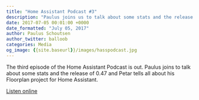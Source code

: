 ```yaml
---
title: "Home Assistant Podcast #3"
description: "Paulus joins us to talk about some stats and the release of 0.47 and Petar tells us all about his Floorplan project for Home Assistant"
date: 2017-07-05 00:01:00 +0000
date_formatted: "July 05, 2017"
author: Paulus Schoutsen
author_twitter: balloob
categories: Media
og_image: {{site.baseurl}}/images/hasspodcast.jpg
---
```


The third episode of the Home Assistant Podcast is out. Paulus joins to talk about some stats and the release of 0.47 and Petar tells all about his Floorplan project for Home Assistant.

[Listen online][episode]

[episode]: https://hasspodcast.io/ha003/

